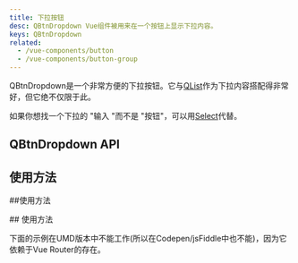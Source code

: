 ```yaml
---
title: 下拉按钮
desc: QBtnDropdown Vue组件被用来在一个按钮上显示下拉内容。
keys: QBtnDropdown
related:
  - /vue-components/button
  - /vue-components/button-group
---
```

QBtnDropdown是一个非常方便的下拉按钮。它与[QList](/vue-components/list-and-list-items)作为下拉内容搭配得非常好，但它绝不仅限于此。

如果你想找一个下拉的 "输入 "而不是 "按钮"，可以用[Select](/vue-components/select)代替。

## QBtnDropdown API

<doc-api file="QBtnDropdown" />

## 使用方法

<doc-example title="基本" file="QBtnDropdown/Basic" /> ##使用方法

<doc-example title="各种内容" file="QBtnDropdown/VariousContent" /> ## 使用方法

<doc-example title="分割" file="QBtnDropdown/Split" />

<doc-example title="自定义按钮" file="QBtnDropdown/CustomButton" />

<doc-example title="自定义下拉图标" file="QBtnDropdown/CustomDropdownIcon" />

<doc-example title="标签插槽" file="QBtnDropdown/LabelSlot" />

<doc-example title="使用v-model" file="QBtnDropdown/Model" />

<doc-example title="禁用" file="QBtnDropdown/Disable" />

下面的示例在UMD版本中不能工作(所以在Codepen/jsFiddle中也不能)，因为它依赖于Vue Router的存在。

<doc-example title="主界面上的分割和路由器链接" file="QBtnDropdown/Link" no-edit />
